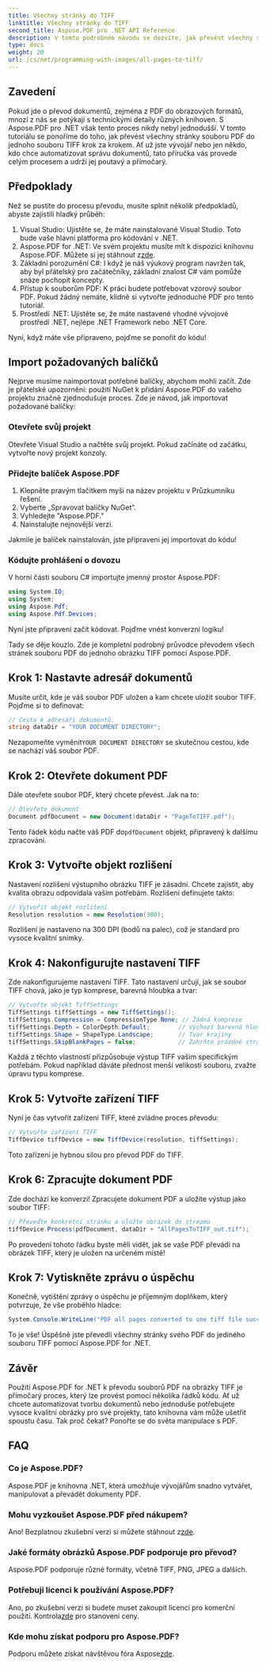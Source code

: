 ```yaml
---
title: Všechny stránky do TIFF
linktitle: Všechny stránky do TIFF
second_title: Aspose.PDF pro .NET API Reference
description: V tomto podrobném návodu se dozvíte, jak převést všechny stránky PDF na TIFF pomocí Aspose.PDF for .NET. Snadná a efektivní správa dokumentů.
type: docs
weight: 20
url: /cs/net/programming-with-images/all-pages-to-tiff/
---
```

## Zavedení

Pokud jde o převod dokumentů, zejména z PDF do obrazových formátů, mnozí z nás se potýkají s technickými detaily různých knihoven. S Aspose.PDF pro .NET však tento proces nikdy nebyl jednodušší. V tomto tutoriálu se ponoříme do toho, jak převést všechny stránky souboru PDF do jednoho souboru TIFF krok za krokem. Ať už jste vývojář nebo jen někdo, kdo chce automatizovat správu dokumentů, tato příručka vás provede celým procesem a udrží jej poutavý a přímočarý.

## Předpoklady

Než se pustíte do procesu převodu, musíte splnit několik předpokladů, abyste zajistili hladký průběh:

1. Visual Studio: Ujistěte se, že máte nainstalované Visual Studio. Toto bude vaše hlavní platforma pro kódování v .NET.
2.  Aspose.PDF for .NET: Ve svém projektu musíte mít k dispozici knihovnu Aspose.PDF. Můžete si jej stáhnout z[zde](https://releases.aspose.com/pdf/net/).
3. Základní porozumění C#: I když je náš výukový program navržen tak, aby byl přátelský pro začátečníky, základní znalost C# vám pomůže snáze pochopit koncepty.
4. Přístup k souborům PDF: K práci budete potřebovat vzorový soubor PDF. Pokud žádný nemáte, klidně si vytvořte jednoduché PDF pro tento tutoriál.
5. Prostředí .NET: Ujistěte se, že máte nastavené vhodné vývojové prostředí .NET, nejlépe .NET Framework nebo .NET Core.

Nyní, když máte vše připraveno, pojďme se ponořit do kódu!

## Import požadovaných balíčků

Nejprve musíme naimportovat potřebné balíčky, abychom mohli začít. Zde je přátelské upozornění: použití NuGet k přidání Aspose.PDF do vašeho projektu značně zjednodušuje proces. Zde je návod, jak importovat požadované balíčky:

### Otevřete svůj projekt

Otevřete Visual Studio a načtěte svůj projekt. Pokud začínáte od začátku, vytvořte nový projekt konzoly.

### Přidejte balíček Aspose.PDF

1. Klepněte pravým tlačítkem myši na název projektu v Průzkumníku řešení.
2. Vyberte „Spravovat balíčky NuGet“.
3. Vyhledejte "Aspose.PDF."
4. Nainstalujte nejnovější verzi.

Jakmile je balíček nainstalován, jste připraveni jej importovat do kódu!

### Kódujte prohlášení o dovozu

V horní části souboru C# importujte jmenný prostor Aspose.PDF:

```csharp
using System.IO;
using System;
using Aspose.Pdf;
using Aspose.Pdf.Devices;
```

Nyní jste připraveni začít kódovat. Pojďme vnést konverzní logiku!

Tady se děje kouzlo. Zde je kompletní podrobný průvodce převodem všech stránek souboru PDF do jednoho obrázku TIFF pomocí Aspose.PDF.

## Krok 1: Nastavte adresář dokumentů

Musíte určit, kde je váš soubor PDF uložen a kam chcete uložit soubor TIFF. Pojďme si to definovat:

```csharp
// Cesta k adresáři dokumentů.
string dataDir = "YOUR DOCUMENT DIRECTORY";
```

 Nezapomeňte vyměnit`YOUR DOCUMENT DIRECTORY` se skutečnou cestou, kde se nachází váš soubor PDF.

## Krok 2: Otevřete dokument PDF

Dále otevřete soubor PDF, který chcete převést. Jak na to:

```csharp
// Otevřete dokument
Document pdfDocument = new Document(dataDir + "PageToTIFF.pdf");
```

 Tento řádek kódu načte váš PDF do`pdfDocument` objekt, připravený k dalšímu zpracování.

## Krok 3: Vytvořte objekt rozlišení

Nastavení rozlišení výstupního obrázku TIFF je zásadní. Chcete zajistit, aby kvalita obrazu odpovídala vašim potřebám. Rozlišení definujete takto:

```csharp
// Vytvořit objekt rozlišení
Resolution resolution = new Resolution(300);
```

Rozlišení je nastaveno na 300 DPI (bodů na palec), což je standard pro vysoce kvalitní snímky.

## Krok 4: Nakonfigurujte nastavení TIFF

Zde nakonfigurujeme nastavení TIFF. Tato nastavení určují, jak se soubor TIFF chová, jako je typ komprese, barevná hloubka a tvar:

```csharp
// Vytvořte objekt TiffSettings
TiffSettings tiffSettings = new TiffSettings();
tiffSettings.Compression = CompressionType.None; // Žádná komprese
tiffSettings.Depth = ColorDepth.Default;        // Výchozí barevná hloubka
tiffSettings.Shape = ShapeType.Landscape;       // Tvar krajiny
tiffSettings.SkipBlankPages = false;            // Zahrňte prázdné stránky
```

Každá z těchto vlastností přizpůsobuje výstup TIFF vašim specifickým potřebám. Pokud například dáváte přednost menší velikosti souboru, zvažte úpravu typu komprese.

## Krok 5: Vytvořte zařízení TIFF

Nyní je čas vytvořit zařízení TIFF, které zvládne proces převodu:

```csharp
// Vytvořte zařízení TIFF
TiffDevice tiffDevice = new TiffDevice(resolution, tiffSettings);
```

Toto zařízení je hybnou silou pro převod PDF do TIFF.

## Krok 6: Zpracujte dokument PDF

Zde dochází ke konverzi! Zpracujete dokument PDF a uložíte výstup jako soubor TIFF:

```csharp
// Převeďte konkrétní stránku a uložte obrázek do streamu
tiffDevice.Process(pdfDocument, dataDir + "AllPagesToTIFF_out.tif");
```

Po provedení tohoto řádku byste měli vidět, jak se vaše PDF převádí na obrázek TIFF, který je uložen na určeném místě!

## Krok 7: Vytiskněte zprávu o úspěchu

Konečně, vytištění zprávy o úspěchu je příjemným doplňkem, který potvrzuje, že vše proběhlo hladce:

```csharp
System.Console.WriteLine("PDF all pages converted to one tiff file successfully!");
```

To je vše! Úspěšně jste převedli všechny stránky svého PDF do jediného souboru TIFF pomocí Aspose.PDF for .NET.

## Závěr

Použití Aspose.PDF for .NET k převodu souborů PDF na obrázky TIFF je přímočarý proces, který lze provést pomocí několika řádků kódu. Ať už chcete automatizovat tvorbu dokumentů nebo jednoduše potřebujete vysoce kvalitní obrázky pro své projekty, tato knihovna vám může ušetřit spoustu času. Tak proč čekat? Ponořte se do světa manipulace s PDF.

## FAQ

### Co je Aspose.PDF?
Aspose.PDF je knihovna .NET, která umožňuje vývojářům snadno vytvářet, manipulovat a převádět dokumenty PDF.

### Mohu vyzkoušet Aspose.PDF před nákupem?
 Ano! Bezplatnou zkušební verzi si můžete stáhnout z[zde](https://releases.aspose.com/).

### Jaké formáty obrázků Aspose.PDF podporuje pro převod?
Aspose.PDF podporuje různé formáty, včetně TIFF, PNG, JPEG a dalších.

### Potřebuji licenci k používání Aspose.PDF?
 Ano, po zkušební verzi si budete muset zakoupit licenci pro komerční použití. Kontrola[zde](https://purchase.aspose.com/) pro stanovení ceny.

### Kde mohu získat podporu pro Aspose.PDF?
 Podporu můžete získat návštěvou fóra Aspose[zde](https://forum.aspose.com/c/pdf/10).